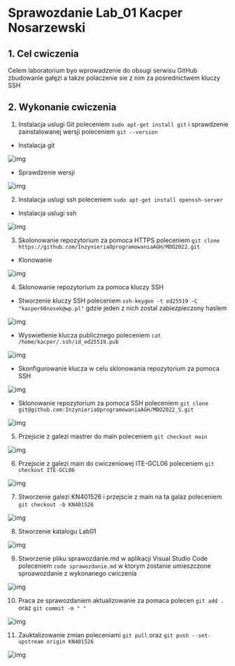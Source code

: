 # Sprawozdanie Lab_01 Kacper Nosarzewski

## 1. Cel cwiczenia

Celem laboratorium byo wprowadzenie do obsugi serwisu GitHub zbudowanie gałęzi a takze polaczenie sie z nim za posrednictwem kluczy SSH

## 2. Wykonanie cwiczenia
1. Instalacja uslugi Git poleceniem `sudo apt-get install git` i sprawdzenie zainstalowanej wersji poleceniem `git --version`


* Instalacja git

 ![img](sprawdzenie_wersji_git.PNG)

* Sprawdzenie wersji

 ![img](instalacja_git.PNG)

2. Instalacja uslugi ssh poleceniem `sudo apt-get install openssh-server`

 * Instalacja uslugi ssh

 ![img](instalacja_ssh.PNG)

 3. Skolonowanie repozytorium za pomoca HTTPS poleceniem `git clone https://github.com/InzynieriaOprogramowaniaAGH/MDO2022.git`

 * Klonowanie

  ![img](Klonowanie_po_HTTPS.PNG)
 
 4. Sklonowanie repozytorium za pomoca kluczy SSH

 * Stworzenie kluczy SSH poleceniem `ssh-keygen -t ed25519 -C "kacper60nosek@wp.pl"` gdzie jeden z nich zostal zabiezpieczony haslem

 
 ![img](ssh_key.PNG)

 * Wyswietlenie klucza publicznego poleceniem `cat /home/kacper/.ssh/id_ed25519.pub`

 ![img](Klucz_publiczny.PNG)

 * Skonfigurowanie klucza w celu sklonowania repozytorium za pomoca SSH

 ![img](skonfigurowanie_klucza.PNG)

 * Sklonowanie repozytorium za pomoca SSH poleceniem `git clone git@github.com:InzynieriaOprogramowaniaAGH/MDO2022_S.git`


  ![img](Klonowanie_po_SSH.PNG)

  5. Przejscie z galezi mastrer do main poleceniem `git checkout main`

  ![img](Master_main.PNG)

  6. Przejscie z galezi main do cwiczeniowej ITE-GCL06 poleceniem `git checkout ITE-GCL06`

  ![img](Main_cwiczeniowa.PNG)

  7. Stworzenie galezi KN401526 i przejscie z main na ta galaz poleceniem `git checkout -b KN401526`

  ![img](Cwiczeniowa_KN401526.PNG)

  8. Stworzenie katalogu Lab01 

  ![img](Lab_01.png)

  9. Stworzenie pliku sprawozdanie.md w aplikacji Visual Studio Code poleceniem `code sprawozdanie.md` w ktorym zostanie umieszczone sproawozdanie z wykonanego cwiczenia 

  ![img](Plik_sprawozdanie.png)

  10. Praca ze sprawozdaniem aktualizowanie za pomaca polecen `git add .` oraz `git commit -m " "`

   ![img](Dodawanie_commitow.png)
 
  11. Zauktalizowanie zmian poleceniami `git pull` oraz `git push --set-upstream origin KN401526` 

   ![img](Wprowadzanie_zmian.png)







